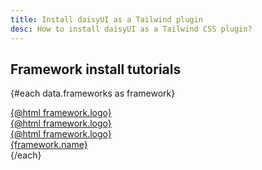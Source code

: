 ```yaml
---
title: Install daisyUI as a Tailwind plugin
desc: How to install daisyUI as a Tailwind CSS plugin?
---
```


<script>
  import Translate from "$components/Translate.svelte"
  import Install from "$components/homepage/Install.svelte"
  export let data
</script>

<Translate text="You need <a target=_blank' href='https://nodejs.org/en/download/'>Node.js</a> and <a target='_blank' href='https://tailwindcss.com/docs/installation/'>Tailwind CSS</a> installed." />

<div class="not-prose">
  <Install/>
</div>

## Framework install tutorials

<Translate text="See example setup of daisyUI and Tailwind CSS on different frameworks and build tools."/>

<div class="not-prose grid grid-cols-2 md:grid-cols-3 py-6 *:-ms-px *:-mt-px">

{#each data.frameworks as framework}
  <a href="{framework.path}" class="bg-base-100 overflow-hidden group flex items-center gap-4 flex-col px-4 py-8 border border-base-content/5 hover:shadow-md hover:-translate-y-1 focus:shadow-sm focus:-translate-y-0.5 transition-all">
    <div class="grid *:[grid-area:1/1] [&_svg]:size-16">
      <div class="blur-lg scale-300 saturate-200 group-hover:[transform:scaleY(.5)] [transform:scaleY(.3)] transition-all translate-y-26 opacity-5 group-hover:opacity-20">{@html framework.logo}</div>
      <div class="z-2">{@html framework.logo}</div>
      <div class="z-1 group-hover:opacity-0 brightness-125 group-hover:scale-110 group-hover:duration-800 duration-0 transition-all">{@html framework.logo}</div>
    </div>
    <div class="text-xs sm:text-sm font-medium transition-colors group-hover:text-base-content text-base-content/60">{framework.name}</div>
  </a>
{/each}

</div>

